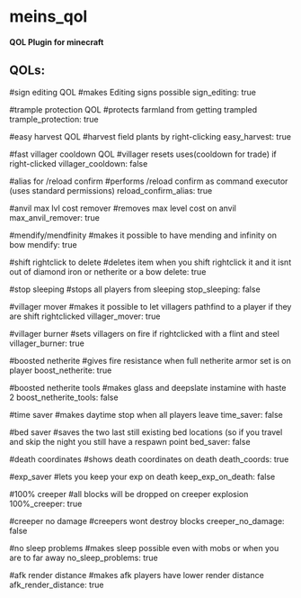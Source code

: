 # meins_qol
#### QOL Plugin for minecraft

## QOLs:

#sign editing QOL
#makes Editing signs possible
sign_editing: true

#trample protection QOL
#protects farmland from getting trampled
trample_protection: true

#easy harvest QOL
#harvest field plants by right-clicking
easy_harvest: true

#fast villager cooldown QOL
#villager resets uses(cooldown for trade) if right-clicked
villager_cooldown: false

#alias for /reload confirm
#performs /reload confirm as command executor (uses standard permissions)
reload_confirm_alias: true

#anvil max lvl cost remover
#removes max level cost on anvil
max_anvil_remover: true

#mendify/mendfinity
#makes it possible to have mending and infinity on bow
mendify: true

#shift rightclick to delete
#deletes item when you shift rightclick it and it isnt out of diamond iron or netherite or a bow
delete: true

#stop sleeping
#stops all players from sleeping
stop_sleeping: false

#villager mover
#makes it possible to let villagers pathfind to a player if they are shift rightclicked
villager_mover: true

#villager burner
#sets villagers on fire if rightclicked with a flint and steel
villager_burner: true

#boosted netherite
#gives fire resistance when full netherite armor set is on player
boost_netherite: true

#boosted netherite tools
#makes glass and deepslate instamine with haste 2
boost_netherite_tools: false

#time saver
#makes daytime stop when all players leave
time_saver: false

#bed saver
#saves the two last still existing bed locations (so if you travel and skip the night you still have a respawn point
bed_saver: false

#death coordinates
#shows death coordinates on death
death_coords: true

#exp_saver
#lets you keep your exp on death
keep_exp_on_death: false

#100% creeper
#all blocks will be dropped on creeper explosion
100%_creeper: true

#creeper no damage
#creepers wont destroy blocks
creeper_no_damage: false

#no sleep problems
#makes sleep possible even with mobs or when you are to far away
no_sleep_problems: true

#afk render distance
#makes afk players have lower render distance
afk_render_distance: true